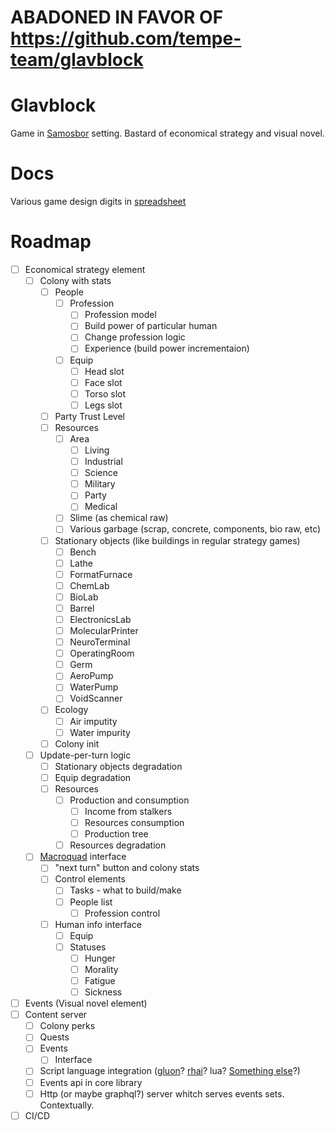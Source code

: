 # ABADONED IN FAVOR OF https://github.com/tempe-team/glavblock


# Glavblock

Game in [Samosbor](https://samosb.org/) setting. Bastard of economical strategy and visual novel.

# Docs

Various game design digits in [spreadsheet](https://docs.google.com/spreadsheets/d/1PA18gcbbeIUVYdINowk_PRhOiLDzaMh0UOmgDVoPoxM/edit#gid=0)

# Roadmap

- [ ] Economical strategy element
  - [ ] Colony with stats
    - [ ] People
      - [ ] Profession
        - [ ] Profession model
        - [ ] Build power of particular human
        - [ ] Change profession logic
        - [ ] Experience (build power incrementaion)
      - [ ] Equip
        - [ ] Head slot
        - [ ] Face slot
        - [ ] Torso slot
        - [ ] Legs slot
    - [ ] Party Trust Level
    - [ ] Resources
      - [ ] Area
        - [ ] Living
        - [ ] Industrial
        - [ ] Science
        - [ ] Military
        - [ ] Party
        - [ ] Medical
      - [ ] Slime (as chemical raw)
      - [ ] Various garbage (scrap, concrete, components, bio raw, etc)
    - [ ] Stationary objects (like buildings in regular strategy games)
      - [ ] Bench
      - [ ] Lathe
      - [ ] FormatFurnace
      - [ ] ChemLab
      - [ ] BioLab
      - [ ] Barrel
      - [ ] ElectronicsLab
      - [ ] MolecularPrinter
      - [ ] NeuroTerminal
      - [ ] OperatingRoom
      - [ ] Germ
      - [ ] AeroPump
      - [ ] WaterPump
      - [ ] VoidScanner
    - [ ] Ecology
      - [ ] Air imputity
      - [ ] Water impurity
    - [ ] Colony init
  - [ ] Update-per-turn logic
    - [ ] Stationary objects degradation
    - [ ] Equip degradation
    - [ ] Resources
      - [ ] Production and consumption
        - [ ] Income from stalkers
        - [ ] Resources consumption
        - [ ] Production tree
      - [ ] Resources degradation
  - [ ] [Macroquad](https://github.com/not-fl3/macroquad) interface
    - [ ] "next turn" button and colony stats
    - [ ] Control elements
      - [ ] Tasks - what to build/make
      - [ ] People list
        - [ ] Profession control
    - [ ] Human info interface
        - [ ] Equip
        - [ ] Statuses
          - [ ] Hunger
          - [ ] Morality
          - [ ] Fatigue
          - [ ] Sickness
- [ ] Events (Visual novel element)
- [ ] Content server
  - [ ] Colony perks
  - [ ] Quests
  - [ ] Events
    - [ ] Interface
  - [ ] Script language integration ([gluon](https://github.com/gluon-lang/gluon)? [rhai](https://github.com/jonathandturner/rhai)? lua? [Something else](https://github.com/ruse-lang/langs-in-rust)?)
  - [ ] Events api in core library
  - [ ] Http (or maybe graphql?) server whitch serves events sets. Contextually.
- [ ] CI/CD
